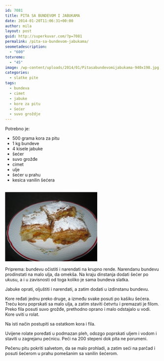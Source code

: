 ```yaml
---
id: 7081
title: PITA SA BUNDEVOM I JABUKAMA
date: 2014-01-20T11:06:31+00:00
author: mila
layout: post
guid: http://superkuvar.com/?p=7081
permalink: /pita-sa-bundevom-jabukama/
seometadescription:
  - "600"
totvreme:
  - "45"
image: /wp-content/uploads/2014/01/Pitasabundevomijabukama-940x198.jpg
categories:
  - slatke pite
tags:
  - bundeva
  - cimet
  - jabuke
  - kore za pitu
  - šećer
  - suvo groždje
---
```

Potrebno je:

  * 500 grama kora za pitu
  * 1 kg bundeve
  * 4 kisele jabuke
  * šećer
  * suvo grožđe
  * cimet
  * ulje
  * šećer u prahu
  * kesica vanilin šećera

[  
<img class="alignnone size-medium wp-image-7083" src="/wp-content/uploads/2014/01/Pitasabundevomijabukama-300x225.jpg" alt="Pitasabundevomijabukama" width="300" height="225" />](/wp-content/uploads/2014/01/Pitasabundevomijabukama.jpg) 

Priprema: bundevu očistiti i narendati na krupno rende. Narendanu bundevu prodinstati na malo ulja, da omekša. Na kraju dinstanja dodati šećer po ukusu, a i u zavisnosti od toga koliko je sama bundeva slatka.

Jabuke oprati, oljuštiti i narendati, a zatim dodati u izdinstanu bundevu.

Kore ređati jednu preko druge, a između svake posuti po kašiku šećera. Treću koru poprskati sa malo ulja, a zatim staviti četvrtu i premazati je filom. Preko fila posuti suvo grožđe, prethodno oprano i malo odstajalo u vodi. Kore uviti u rolat.

Na isti način postupiti sa ostatkom kora i fila.

Uvijene rolate poređati u podmazan pleh, odozgo poprskati uljem i vodom i staviti u zagrejanu pećnicu. Peći na 200 stepeni dok pita ne porumeni.

Pečenu pitu pokriti salvetom, da se malo prohladi, a zatim seći na parčad i posuti šećerom u prahu pomešanim sa vanilin šećerom.